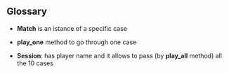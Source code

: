 
## Glossary
    
- **Match** is an istance of a specific case     

- **play_one** method to go through one case

- **Session**: has player name and it allows to pass (by **play_all** method) all the 10 cases
